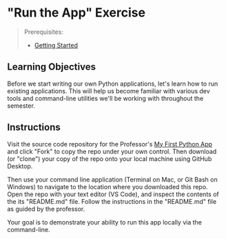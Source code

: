 # "Run the App" Exercise

> Prerequisites:
>   + [Getting Started](/units/unit-1.md)

## Learning Objectives

Before we start writing our own Python applications, let's learn how to run existing applications. This will help us become familiar with various dev tools and command-line utilities we'll be working with throughout the semester.

## Instructions

Visit the source code repository for the Professor's [My First Python App](https://github.com/prof-rossetti/my-first-python-app) and click "Fork" to copy the repo under your own control. Then download (or "clone") your copy of the repo onto your local machine using GitHub Desktop.

Then use your command line application (Terminal on Mac, or Git Bash on Windows) to navigate to the location where you downloaded this repo. Open the repo with your text editor (VS Code), and inspect the contents of the its "README.md" file. Follow the instructions in the "README.md" file as guided by the professor.

Your goal is to demonstrate your ability to run this app locally via the command-line.
